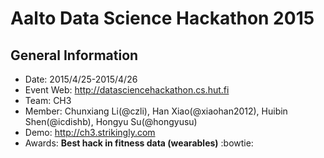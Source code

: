 

# **Aalto Data Science Hackathon 2015**

## **General Information**
  - Date:			2015/4/25-2015/4/26
  - Event Web:		http://datasciencehackathon.cs.hut.fi
  - Team: 			CH3
  - Member: 		Chunxiang Li(@czli), Han Xiao(@xiaohan2012), Huibin Shen(@icdishb), Hongyu Su(@hongyusu)
  - Demo:			http://ch3.strikingly.com
  - Awards: 		**Best hack in fitness data (wearables)** :bowtie:
